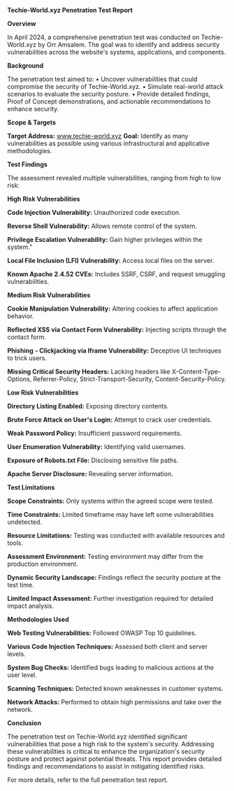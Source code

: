 **Techie-World.xyz Penetration Test Report**

**Overview**

In April 2024, a comprehensive penetration test was conducted on Techie-World.xyz by Orr Amsalem. The goal was to identify and address security vulnerabilities across the website's systems, applications, and components.


**Background**

The penetration test aimed to:
• Uncover vulnerabilities that could compromise the security of Techie-World.xyz.
• Simulate real-world attack scenarios to evaluate the security posture.
• Provide detailed findings, Proof of Concept demonstrations, and actionable recommendations to enhance security.


**Scope & Targets**

**Target Address:** www.techie-world.xyz
**Goal:** Identify as many vulnerabilities as possible using various infrastructural and applicative methodologies.


**Test Findings**

The assessment revealed multiple vulnerabilities, ranging from high to low risk:

**High Risk Vulnerabilities**

**Code Injection Vulnerability:** Unauthorized code execution.

**Reverse Shell Vulnerability:** Allows remote control of the system.

**Privilege Escalation Vulnerability:** Gain higher privileges within the system."

**Local File Inclusion (LFI) Vulnerability:** Access local files on the server.

**Known Apache 2.4.52 CVEs:**  Includes SSRF, CSRF, and request smuggling vulnerabilities.



**Medium Risk Vulnerabilities**

**Cookie Manipulation Vulnerability:** Altering cookies to affect application behavior.

**Reflected XSS via Contact Form Vulnerability:** Injecting scripts through the contact form.

**Phishing** **- Clickjacking via Iframe Vulnerability:** Deceptive UI techniques to trick users.

**Missing Critical Security Headers:** Lacking headers like X-Content-Type-Options, Referrer-Policy, Strict-Transport-Security, Content-Security-Policy.



**Low Risk Vulnerabilities**

**Directory Listing Enabled:** Exposing directory contents.

**Brute Force Attack on User's Login:** Attempt to crack user credentials.

**Weak Password Policy:** Insufficient password requirements.

**User Enumeration Vulnerability:** Identifying valid usernames.

**Exposure of Robots.txt File:** Disclosing sensitive file paths.

**Apache Server Disclosure:** Revealing server information.



**Test Limitations**

**Scope Constraints:** Only systems within the agreed scope were tested.

**Time Constraints:** Limited timeframe may have left some vulnerabilities undetected.

**Resource Limitations:** Testing was conducted with available resources and tools.

**Assessment Environment:** Testing environment may differ from the production environment.

**Dynamic Security Landscape:** Findings reflect the security posture at the test time.

**Limited Impact Assessment:** Further investigation required for detailed impact analysis.



**Methodologies Used**

**Web Testing Vulnerabilities:** Followed OWASP Top 10 guidelines.

**Various Code Injection Techniques:** Assessed both client and server levels.

**System Bug Checks:** Identified bugs leading to malicious actions at the user level.

**Scanning Techniques:** Detected known weaknesses in customer systems.

**Network Attacks:** Performed to obtain high permissions and take over the network.



**Conclusion** 

The penetration test on Techie-World.xyz identified significant vulnerabilities that pose a high risk to the system's security. Addressing these vulnerabilities is critical to enhance the organization's security posture and protect against potential threats. This report provides detailed findings and recommendations to assist in mitigating identified risks.

For more details, refer to the full penetration test report.
